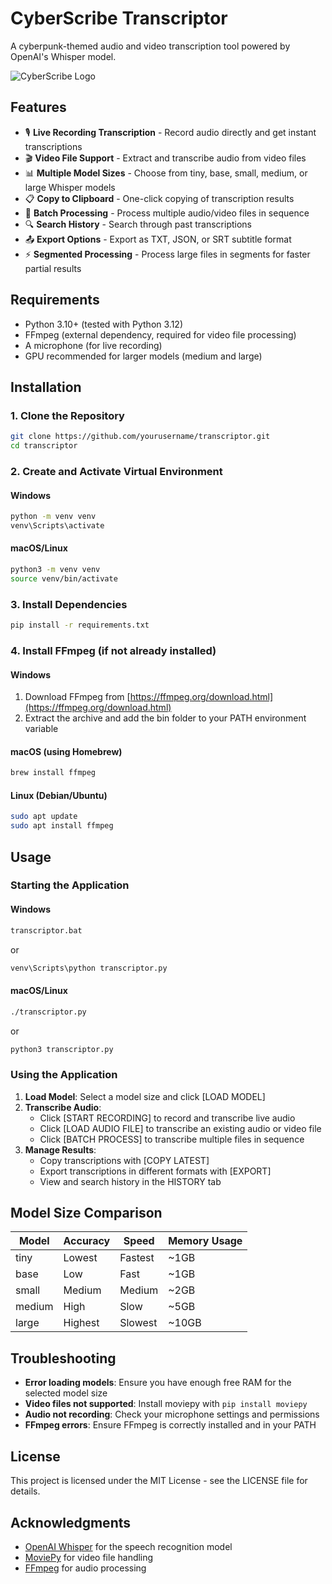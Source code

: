 # CyberScribe Transcriptor

A cyberpunk-themed audio and video transcription tool powered by OpenAI's Whisper model.

![CyberScribe Logo](https://img.shields.io/badge/CyberScribe-v1.1-00ff00?style=for-the-badge&logo=data:image/svg+xml;base64,PHN2ZyB4bWxucz0iaHR0cDovL3d3dy53My5vcmcvMjAwMC9zdmciIHZpZXdCb3g9IjAgMCAyNCAyNCI+PHBhdGggZmlsbD0iIzAwZmYwMCIgZD0iTTIzIDh2OGgtNHYtMmgtMnYyaC00di0ySDl2Mkg1VjhoNHYyaDR2LTJoMnYyaDJ2LTJoNnptLTEwIDZoLTJ2MmgydjJ6Ii8+PC9zdmc+)

## Features

- 🎙️ **Live Recording Transcription** - Record audio directly and get instant transcriptions
- 🎬 **Video File Support** - Extract and transcribe audio from video files
- 📊 **Multiple Model Sizes** - Choose from tiny, base, small, medium, or large Whisper models
- 📋 **Copy to Clipboard** - One-click copying of transcription results
- 📁 **Batch Processing** - Process multiple audio/video files in sequence
- 🔍 **Search History** - Search through past transcriptions
- 📤 **Export Options** - Export as TXT, JSON, or SRT subtitle format
- ⚡ **Segmented Processing** - Process large files in segments for faster partial results

## Requirements

- Python 3.10+ (tested with Python 3.12)
- FFmpeg (external dependency, required for video file processing)
- A microphone (for live recording)
- GPU recommended for larger models (medium and large)

## Installation

### 1. Clone the Repository

```bash
git clone https://github.com/yourusername/transcriptor.git
cd transcriptor
```

### 2. Create and Activate Virtual Environment

#### Windows
```bash
python -m venv venv
venv\Scripts\activate
```

#### macOS/Linux
```bash
python3 -m venv venv
source venv/bin/activate
```

### 3. Install Dependencies

```bash
pip install -r requirements.txt
```

### 4. Install FFmpeg (if not already installed)

#### Windows
1. Download FFmpeg from [https://ffmpeg.org/download.html](https://ffmpeg.org/download.html)
2. Extract the archive and add the bin folder to your PATH environment variable

#### macOS (using Homebrew)
```bash
brew install ffmpeg
```

#### Linux (Debian/Ubuntu)
```bash
sudo apt update
sudo apt install ffmpeg
```

## Usage

### Starting the Application

#### Windows
```bash
transcriptor.bat
```
or
```bash
venv\Scripts\python transcriptor.py
```

#### macOS/Linux
```bash
./transcriptor.py
```
or
```bash
python3 transcriptor.py
```

### Using the Application

1. **Load Model**: Select a model size and click [LOAD MODEL]
2. **Transcribe Audio**: 
   - Click [START RECORDING] to record and transcribe live audio
   - Click [LOAD AUDIO FILE] to transcribe an existing audio or video file
   - Click [BATCH PROCESS] to transcribe multiple files in sequence
3. **Manage Results**:
   - Copy transcriptions with [COPY LATEST]
   - Export transcriptions in different formats with [EXPORT]
   - View and search history in the HISTORY tab

## Model Size Comparison

| Model | Accuracy | Speed | Memory Usage |
|-------|----------|-------|--------------|
| tiny  | Lowest   | Fastest | ~1GB     |
| base  | Low      | Fast    | ~1GB     |
| small | Medium   | Medium  | ~2GB     |
| medium| High     | Slow    | ~5GB     |
| large | Highest  | Slowest | ~10GB    |

## Troubleshooting

- **Error loading models**: Ensure you have enough free RAM for the selected model size
- **Video files not supported**: Install moviepy with `pip install moviepy`
- **Audio not recording**: Check your microphone settings and permissions
- **FFmpeg errors**: Ensure FFmpeg is correctly installed and in your PATH

## License

This project is licensed under the MIT License - see the LICENSE file for details.

## Acknowledgments

- [OpenAI Whisper](https://github.com/openai/whisper) for the speech recognition model
- [MoviePy](https://zulko.github.io/moviepy/) for video file handling
- [FFmpeg](https://ffmpeg.org/) for audio processing 